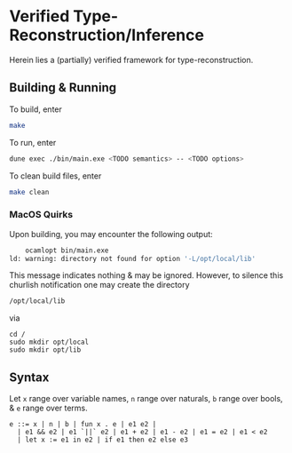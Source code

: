 # Verified Type-Reconstruction/Inference

Herein lies a (partially) verified framework for type-reconstruction.

## Building & Running

To build, enter
```bash
make
```

To run, enter
```bash
dune exec ./bin/main.exe <TODO semantics> -- <TODO options>
```

To clean build files, enter
```bash
make clean
```

### MacOS Quirks

Upon building, you may encounter the following output:
```bash
    ocamlopt bin/main.exe
ld: warning: directory not found for option '-L/opt/local/lib'
```
This message indicates nothing & may be ignored.
However, to silence this churlish notification
one may create the directory
```bash
/opt/local/lib
```
via
```
cd /
sudo mkdir opt/local
sudo mkdir opt/lib
```

## Syntax

Let `x` range over variable names,
`n` range over naturals, `b` range over bools,
& `e` range over terms.

```
e ::= x | n | b | fun x . e | e1 e2 |
  | e1 && e2 | e1 `||` e2 | e1 + e2 | e1 - e2 | e1 = e2 | e1 < e2
  | let x := e1 in e2 | if e1 then e2 else e3
```